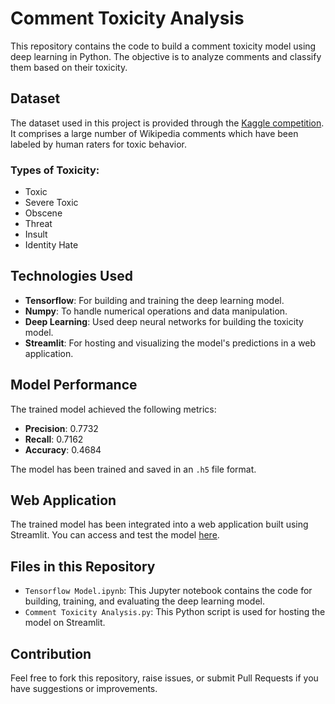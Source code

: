 
# Comment Toxicity Analysis

This repository contains the code to build a comment toxicity model using deep learning in Python. The objective is to analyze comments and classify them based on their toxicity.

## Dataset

The dataset used in this project is provided through the [Kaggle competition]([https://www.kaggle.com/](https://www.kaggle.com/competitions/jigsaw-toxic-comment-classification-challenge)). It comprises a large number of Wikipedia comments which have been labeled by human raters for toxic behavior.

### Types of Toxicity:

- Toxic
- Severe Toxic
- Obscene
- Threat
- Insult
- Identity Hate

## Technologies Used

- **Tensorflow**: For building and training the deep learning model.
- **Numpy**: To handle numerical operations and data manipulation.
- **Deep Learning**: Used deep neural networks for building the toxicity model.
- **Streamlit**: For hosting and visualizing the model's predictions in a web application.

## Model Performance

The trained model achieved the following metrics:

- **Precision**: 0.7732
- **Recall**: 0.7162
- **Accuracy**: 0.4684

The model has been trained and saved in an `.h5` file format.

## Web Application

The trained model has been integrated into a web application built using Streamlit. You can access and test the model [here](https://comment-toxicity-analysis.streamlit.app/).

## Files in this Repository

- `Tensorflow Model.ipynb`: This Jupyter notebook contains the code for building, training, and evaluating the deep learning model.
- `Comment Toxicity Analysis.py`: This Python script is used for hosting the model on Streamlit.

## Contribution

Feel free to fork this repository, raise issues, or submit Pull Requests if you have suggestions or improvements.

